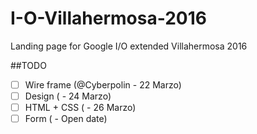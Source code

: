 # I-O-Villahermosa-2016

Landing page for Google I/O extended Villahermosa 2016

##TODO
- [ ] Wire frame (@Cyberpolin - 22 Marzo)
- [ ] Design     ( - 24 Marzo)
- [ ] HTML + CSS ( - 26 Marzo)
- [ ] Form       ( - Open date)
